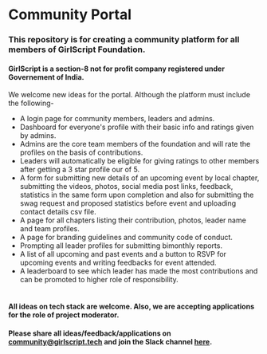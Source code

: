 # Community Portal
### This repository is for creating a community platform for all members of GirlScript Foundation.</br>
#### GirlScript is a section-8 not for profit company registered under Governement of India.</br>
We welcome new ideas for the portal. Although the platform must include the following-</br>
* A login page for community members, leaders and admins.
* Dashboard for everyone's profile with their basic info and ratings given by admins.
* Admins are the core team members of the foundation and will rate the profiles on the basis of contributions.
* Leaders will automatically be eligible for giving ratings to other members after getting a 3 star profile our of 5.
* A form for submitting new details of an upcoming event by local chapter, submitting the videos, photos, social media post links, feedback, statistics in the same form upon completion and also for submitting the swag request and proposed statistics before event and uploading contact details csv file.
* A page for all chapters listing their contribution, photos, leader name and team profiles.
* A page for branding guidelines and community code of conduct.
* Prompting all leader profiles for submitting bimonthly reports.
* A list of all upcoming and past events and a button to RSVP for upcoming events and writing feedbacks for event attended.
* A leaderboard to see which leader has made the most contributions and can be promoted to higher role of responsibility.</br></br>

#### All ideas on tech stack are welcome. Also, we are accepting applications for the role of project moderator.</br>
#### Please share all ideas/feedback/applications on community@girlscript.tech and join the Slack channel [here](https://join.slack.com/t/girlscript-foundation/shared_invite/enQtODMxMDkxMDE5NTI3LTE4MGNhZGEwODAwNDU3YzU1YmRmYmRmMjUwZTYzMjMyYjBiNjczOGUyOTM2NDI3YmViODI3ZjMyNjZlMzUxMjQ).
